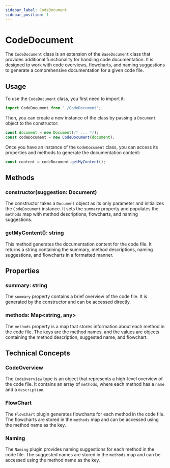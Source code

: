 ```yaml
---
sidebar_label: CodeDocument
sidebar_position: 1
---
```

# CodeDocument

The `CodeDocument` class is an extension of the `BaseDocument` class that provides additional functionality for handling code documentation. It is designed to work with code overviews, flowcharts, and naming suggestions to generate a comprehensive documentation for a given code file.

## Usage

To use the `CodeDocument` class, you first need to import it:

```javascript
import CodeDocument from "./CodeDocument";
```

Then, you can create a new instance of the class by passing a `Document` object to the constructor:

```javascript
const document = new Document(/* ... */);
const codeDocument = new CodeDocument(document);
```

Once you have an instance of the `CodeDocument` class, you can access its properties and methods to generate the documentation content:

```javascript
const content = codeDocument.getMyContent();
```

## Methods

### constructor(suggestion: Document)

The constructor takes a `Document` object as its only parameter and initializes the `CodeDocument` instance. It sets the `summary` property and populates the `methods` map with method descriptions, flowcharts, and naming suggestions.

### getMyContent(): string

This method generates the documentation content for the code file. It returns a string containing the summary, method descriptions, naming suggestions, and flowcharts in a formatted manner.

## Properties

### summary: string

The `summary` property contains a brief overview of the code file. It is generated by the constructor and can be accessed directly.

### methods: Map<string, any>

The `methods` property is a map that stores information about each method in the code file. The keys are the method names, and the values are objects containing the method description, suggested name, and flowchart.

## Technical Concepts

### CodeOverview

The `CodeOverview` type is an object that represents a high-level overview of the code file. It contains an array of `methods`, where each method has a `name` and a `description`.

### FlowChart

The `FlowChart` plugin generates flowcharts for each method in the code file. The flowcharts are stored in the `methods` map and can be accessed using the method name as the key.

### Naming

The `Naming` plugin provides naming suggestions for each method in the code file. The suggested names are stored in the `methods` map and can be accessed using the method name as the key.
